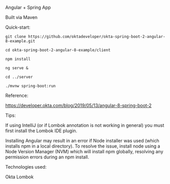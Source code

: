 Angular + Spring App

Built via Maven

Quick-start:
```
git clone https://github.com/oktadeveloper/okta-spring-boot-2-angular-8-example.git

cd okta-spring-boot-2-angular-8-example/client

npm install

ng serve &

cd ../server

./mvnw spring-boot:run
```

Reference:

https://developer.okta.com/blog/2019/05/13/angular-8-spring-boot-2

Tips:

If using IntelliJ (or if Lombok annotation is not working in general) you must first install the Lombok IDE plugin.

Installing Angular may result in an error if Node installer was used (which installs npm in a local directory). To resolve the issue, install node using a Node Version Manager (NVM) which will install npm globally, resolving any permission errors during an npm install.

Technologies used:

Okta
Lombok
